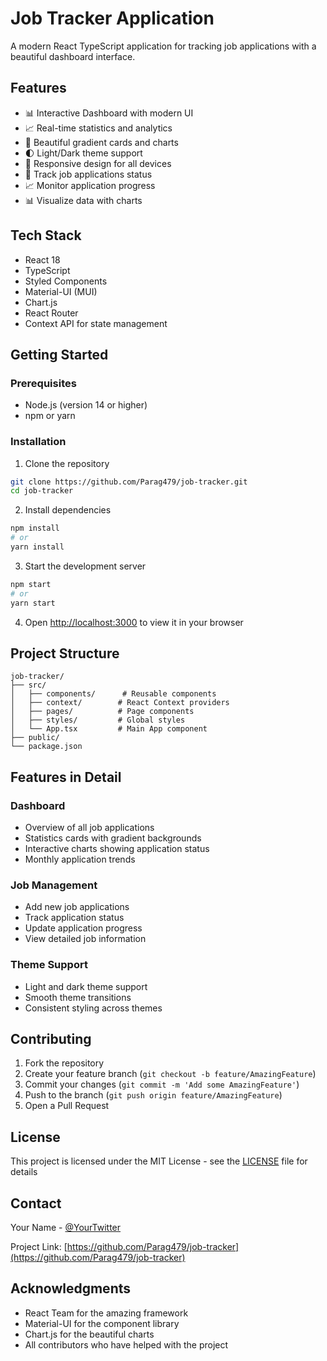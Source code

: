 # Job Tracker Application

A modern React TypeScript application for tracking job applications with a beautiful dashboard interface.

## Features

- 📊 Interactive Dashboard with modern UI
- 📈 Real-time statistics and analytics
- 🎨 Beautiful gradient cards and charts
- 🌓 Light/Dark theme support
- 📱 Responsive design for all devices
- 📝 Track job applications status
- 📈 Monitor application progress
- 📊 Visualize data with charts

## Tech Stack

- React 18
- TypeScript
- Styled Components
- Material-UI (MUI)
- Chart.js
- React Router
- Context API for state management

## Getting Started

### Prerequisites

- Node.js (version 14 or higher)
- npm or yarn

### Installation

1. Clone the repository
```bash
git clone https://github.com/Parag479/job-tracker.git
cd job-tracker
```

2. Install dependencies
```bash
npm install
# or
yarn install
```

3. Start the development server
```bash
npm start
# or
yarn start
```

4. Open [http://localhost:3000](http://localhost:3000) to view it in your browser

## Project Structure

```
job-tracker/
├── src/
│   ├── components/      # Reusable components
│   ├── context/        # React Context providers
│   ├── pages/          # Page components
│   ├── styles/         # Global styles
│   └── App.tsx         # Main App component
├── public/
└── package.json
```

## Features in Detail

### Dashboard
- Overview of all job applications
- Statistics cards with gradient backgrounds
- Interactive charts showing application status
- Monthly application trends

### Job Management
- Add new job applications
- Track application status
- Update application progress
- View detailed job information

### Theme Support
- Light and dark theme support
- Smooth theme transitions
- Consistent styling across themes

## Contributing

1. Fork the repository
2. Create your feature branch (`git checkout -b feature/AmazingFeature`)
3. Commit your changes (`git commit -m 'Add some AmazingFeature'`)
4. Push to the branch (`git push origin feature/AmazingFeature`)
5. Open a Pull Request

## License

This project is licensed under the MIT License - see the [LICENSE](LICENSE) file for details

## Contact

Your Name - [@YourTwitter](https://twitter.com/YourTwitter)

Project Link: [https://github.com/Parag479/job-tracker](https://github.com/Parag479/job-tracker)

## Acknowledgments

- React Team for the amazing framework
- Material-UI for the component library
- Chart.js for the beautiful charts
- All contributors who have helped with the project 